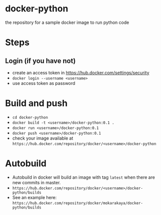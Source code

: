 # docker-python
the repository for a sample docker image to run python code



# Steps

## Login (if you have not)
- create an access token in https://hub.docker.com/settings/security
- `docker login --username <username>`
- use access token as password

# Build and push
- `cd docker-python`
- `docker build -t <username>/docker-python:0.1 .`
- `docker run <username>/docker-python:0.1`
- `docker push <username>/docker-python:0.1`
- check your image available at `https://hub.docker.com/repository/docker/<username>/docker-python`

# Autobuild
- Autobuild in docker will build an image with tag `latest` when there are new commits in master.
- `https://hub.docker.com/repository/docker/<username>/docker-python/builds`
- See an example here: `https://hub.docker.com/repository/docker/mokarakaya/docker-python/builds`
